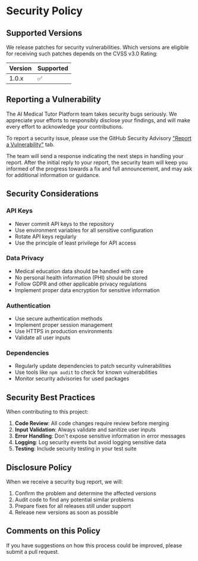 # Security Policy

## Supported Versions

We release patches for security vulnerabilities. Which versions are eligible for receiving such patches depends on the CVSS v3.0 Rating:

| Version | Supported          |
| ------- | ------------------ |
| 1.0.x   | :white_check_mark: |

## Reporting a Vulnerability

The AI Medical Tutor Platform team takes security bugs seriously. We appreciate your efforts to responsibly disclose your findings, and will make every effort to acknowledge your contributions.

To report a security issue, please use the GitHub Security Advisory ["Report a Vulnerability"](https://github.com/yourusername/nextlpc-interactive-demo/security/advisories/new) tab.

The team will send a response indicating the next steps in handling your report. After the initial reply to your report, the security team will keep you informed of the progress towards a fix and full announcement, and may ask for additional information or guidance.

## Security Considerations

### API Keys
- Never commit API keys to the repository
- Use environment variables for all sensitive configuration
- Rotate API keys regularly
- Use the principle of least privilege for API access

### Data Privacy
- Medical education data should be handled with care
- No personal health information (PHI) should be stored
- Follow GDPR and other applicable privacy regulations
- Implement proper data encryption for sensitive information

### Authentication
- Use secure authentication methods
- Implement proper session management
- Use HTTPS in production environments
- Validate all user inputs

### Dependencies
- Regularly update dependencies to patch security vulnerabilities
- Use tools like `npm audit` to check for known vulnerabilities
- Monitor security advisories for used packages

## Security Best Practices

When contributing to this project:

1. **Code Review**: All code changes require review before merging
2. **Input Validation**: Always validate and sanitize user inputs
3. **Error Handling**: Don't expose sensitive information in error messages
4. **Logging**: Log security events but avoid logging sensitive data
5. **Testing**: Include security testing in your test suite

## Disclosure Policy

When we receive a security bug report, we will:

1. Confirm the problem and determine the affected versions
2. Audit code to find any potential similar problems
3. Prepare fixes for all releases still under support
4. Release new versions as soon as possible

## Comments on this Policy

If you have suggestions on how this process could be improved, please submit a pull request.
